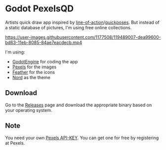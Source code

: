 # Godot PexelsQD

Artists quick draw app inspired by [line-of-action](//line-of-action.com/)/[quickposes](//quickposes.com/). But instead of a static database of pictures, I'm using free online collections.

https://user-images.githubusercontent.com/1177508/119489007-dea99600-bd63-11eb-8085-84ae7eacdecb.mp4

I'm using:

- [GodotEngine](//godotengine.org/) for coding the app
- [Pexels](//pexels.com/) for the images
- [Feather](//feathericons.com/) for the icons
- [Nord](//nordtheme.com/) as the theme

## Download

Go to the [Releases](https://github.com/razcore-art/godot-pexelsqd/releases) page and download the appropriate binary based on your operating system.

## Note

You need your own [Pexels API-KEY](//www.pexels.com/api/). You can get one for free by registering at Pexels.
